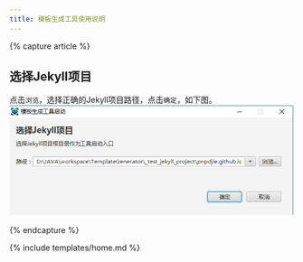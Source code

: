 ```yaml
---
title: 模板生成工具使用说明
---
```


{% capture article %}

## 选择Jekyll项目

点击`浏览`，选择正确的Jekyll项目路径，点击`确定`，如下图。
![页面布局描述](/images/docs/guides/jekyll/template-generator-launcher.png )



{% endcapture %}

{% include templates/home.md %}
